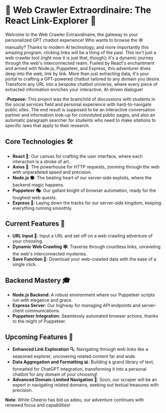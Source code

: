 # 🚀 Web Crawler Extraordinaire: The React Link-Explorer 📜

Welcome to the Web Crawler Extraordinaire, the gateway to your personalized GPT chatbot experience! Who wants to browse the 🕸️ manually? Thanks to modern AI technology, and more importantly this amazing program, clicking links will be a thing of the past. This isn't just a web crawler tool (right now it is just that, though); it's a dynamic journey through the web's interconnected realm. Fueled by React's enchantment and armed with Node.js, Puppeteer, and Express, this adventurer dives deep into the web, link by link. More than just extracting data, it's your portal to crafting a GPT-powered chatbot tailored to any domain you desire. Transform any URL into a bespoke chatbot universe, where every piece of extracted information enriches your interactive, AI-driven dialogue!

-**Purpose:** This project was the brainchild of discussions with students in the social services field and personal experience with hard-to-navigate public sites. The end result is supposed to be an interactive conversation partner and information look-up for convoluted public pages, and also an automatic paragraph searcher for students who need to make sitations to specific laws that apply to their research.

## Core Technologies 🛠️

- **React 🌟**: Our canvas for crafting the user interface, where each interaction is a stroke of art.
- **Axios 🚀**: The powerhouse for HTTP requests, zooming through the web with unparalleled speed and precision.
- **Node.js 🟢**: The beating heart of our server-side exploits, where the backend magic happens.
- **Puppeteer 🎭**: Our gallant knight of browser automation, ready for the toughest web quests.
- **Express 🚂**: Laying down the tracks for our server-side kingdom, keeping everything running smoothly.

## Current Features 🌈

- **URL Input 🔗**: Input a URL and set off on a web crawling adventure of your choosing.
- **Dynamic Web Crawling 🕸️**: Traverse through countless links, unraveling the web's interconnected mysteries.
- **Save Function 💾**: Download your web-crawled data with the ease of a single click.



## Backend Mastery 🎓

- **Node.js Backend**: A robust environment where our Puppeteer scripts run with elegance and grace.
- **Express Server**: Our highway for managing API endpoints and server-client communications.
- **Puppeteer Integration**: Seamlessly automated browser actions, thanks to the might of Puppeteer.

## Upcoming Features 🔮

- **Enhanced Link Exploration 🔍**: Navigating through web links like a seasoned explorer, uncovering related content far and wide.
- **Data Aggregation and Formatting 📊**: Building a grand library of text, formatted for ChatGPT integration, transforming it into a personal chatbot for any domain of your choosing!
- **Advanced Domain-Limited Navigation 🧭**: Soon, our scraper will be an expert in navigating related domains, seeking out textual treasures with precision.
  

**Note**: While Cheerio has bid us adieu, our adventure continues with renewed focus and capabilities!
